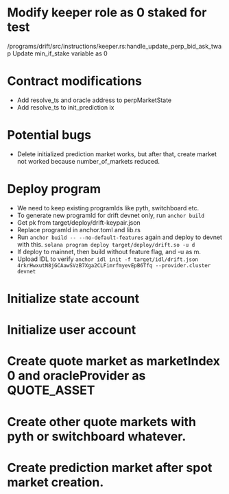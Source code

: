 # Modify keeper role as 0 staked for test
/programs/drift/src/instructions/keeper.rs:handle_update_perp_bid_ask_twap
Update min_if_stake variable as 0

# Contract modifications
 - Add resolve_ts and oracle address to perpMarketState
 - Add resolve_ts to init_prediction ix

# Potential bugs
 - Delete initialized prediction market works, but after that, create market not worked because number_of_markets reduced.

# Deploy program

 - We need to keep existing programIds like pyth, switchboard etc.
 - To generate new programId for drift devnet only, run `anchor build`
 - Get pk from target/deploy/drift-keypair.json
 - Replace programId in anchor.toml and lib.rs
 - Run `anchor build -- --no-default-features` again and deploy to devnet with this.
 `solana program deploy target/deploy/drift.so -u d`
 - If deploy to mainnet, then build without feature flag, and -u as m.
 - Upload IDL to verify
 `anchor idl init -f target/idl/drift.json 4rkrHwxutN8jGCAawSVzB7Xga2CLFimrfmyevEpB6Tfq --provider.cluster devnet`


# Initialize state account

# Initialize user account

# Create quote market as marketIndex 0 and oracleProvider as QUOTE_ASSET

# Create other quote markets with pyth or switchboard whatever.

# Create prediction market after spot market creation.